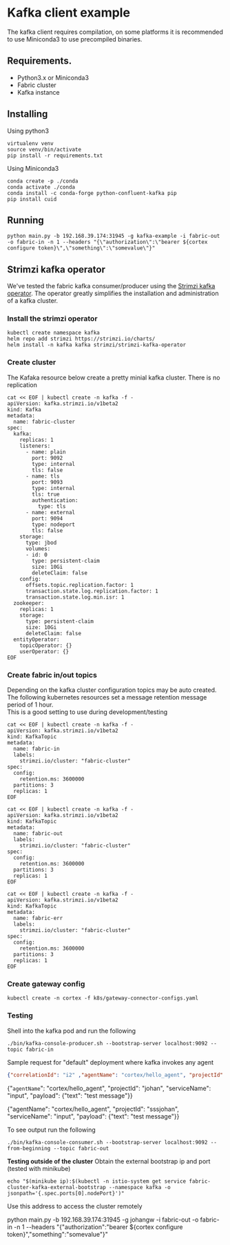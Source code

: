 # Kafka client example

The kafka client requires compilation, on some platforms it is recommended to use Miniconda3 to use precompiled binaries.

## Requirements. 
* Python3.x or Miniconda3
* Fabric cluster
* Kafka instance

## Installing 

Using python3
```
virtualenv venv
source venv/bin/activate
pip install -r requirements.txt
```

Using Miniconda3
```
conda create -p ./conda
conda activate ./conda
conda install -c conda-forge python-confluent-kafka pip
pip install cuid
```

## Running 

```
python main.py -b 192.168.39.174:31945 -g kafka-example -i fabric-out -o fabric-in -n 1 --headers "{\"authorization\":\"bearer ${cortex configure token}\",\"something\":\"somevalue\"}"
```

## Strimzi kafka operator

We've tested the fabric kafka consumer/producer using the [Strimzi kafka operator](https://strimzi.io).
The operator greatly simplifies the installation and administration of a kafka cluster.

### Install the strimzi operator

```
kubectl create namespace kafka
helm repo add strimzi https://strimzi.io/charts/
helm install -n kafka kafka strimzi/strimzi-kafka-operator
```

### Create cluster

The Kafaka resource below create a pretty minial kafka cluster.
There is no replication 

```
cat << EOF | kubectl create -n kafka -f -
apiVersion: kafka.strimzi.io/v1beta2
kind: Kafka
metadata:
  name: fabric-cluster
spec:
  kafka:
    replicas: 1
    listeners:
      - name: plain
        port: 9092
        type: internal
        tls: false
      - name: tls
        port: 9093
        type: internal
        tls: true
        authentication:
          type: tls
      - name: external
        port: 9094
        type: nodeport
        tls: false
    storage:
      type: jbod
      volumes:
      - id: 0
        type: persistent-claim
        size: 10Gi
        deleteClaim: false
    config:
      offsets.topic.replication.factor: 1
      transaction.state.log.replication.factor: 1
      transaction.state.log.min.isr: 1
  zookeeper:
    replicas: 1
    storage:
      type: persistent-claim
      size: 10Gi
      deleteClaim: false
  entityOperator:
    topicOperator: {}
    userOperator: {}
EOF
```
### Create fabric in/out topics

Depending on the kafka cluster configuration topics may be auto created. 
The following kubernetes resources set a message retention message period of 1 hour.  
This is a good setting to use during development/testing

```
cat << EOF | kubectl create -n kafka -f -        
apiVersion: kafka.strimzi.io/v1beta2
kind: KafkaTopic
metadata:
  name: fabric-in
  labels:
    strimzi.io/cluster: "fabric-cluster"
spec:
  config:
    retention.ms: 3600000
  partitions: 3
  replicas: 1
EOF

cat << EOF | kubectl create -n kafka -f -        
apiVersion: kafka.strimzi.io/v1beta2
kind: KafkaTopic
metadata:
  name: fabric-out
  labels:
    strimzi.io/cluster: "fabric-cluster"
spec:
  config:
    retention.ms: 3600000
  partitions: 3
  replicas: 1
EOF

cat << EOF | kubectl create -n kafka -f -        
apiVersion: kafka.strimzi.io/v1beta2
kind: KafkaTopic
metadata:
  name: fabric-err
  labels:
    strimzi.io/cluster: "fabric-cluster"
spec:
  config:
    retention.ms: 3600000
  partitions: 3
  replicas: 1
EOF

```

### Create gateway config

`kubectl create -n cortex -f k8s/gateway-connector-configs.yaml`

### Testing

Shell into the kafka pod and run the following
```
./bin/kafka-console-producer.sh --bootstrap-server localhost:9092 --topic fabric-in
```

Sample request for "default" deployment where kafka invokes any agent

```json
{"correlationId": "i2" ,"agentName": "cortex/hello_agent", "projectId": "johan", "serviceName": "input", "payload": {"text": "test message"}}
`````
{"`agentName`": "cortex/hello_agent", "projectId": "johan", "serviceName": "input", "payload": {"text": "test message"}}

{"agentName": "cortex/hello_agent", "projectId": "sssjohan", "serviceName": "input", "payload": {"text": "test message"}}

To see output run the following
```
./bin/kafka-console-consumer.sh --bootstrap-server localhost:9092 --from-beginning --topic fabric-out
```

**Testing outside of the cluster**
Obtain the external bootstrap ip and port (tested with minikube)
```
echo "$(minikube ip):$(kubectl -n istio-system get service fabric-cluster-kafka-external-bootstrap --namespace kafka -o jsonpath='{.spec.ports[0].nodePort}')"
```

Use this address to access the cluster remotely 

python main.py -b 192.168.39.174:31945 -g johangw -i fabric-out -o fabric-in -n 1 --headers "{\"authorization\":\"bearer ${cortex configure token}\",\"something\":\"somevalue\"}"